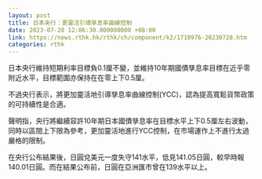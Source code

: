 ```yaml
---
layout: post
title: 日本央行：更靈活引導孳息率曲線控制
date: 2023-07-28 12:06:30.000000000 +08:00
link: https://news.rthk.hk/rthk/ch/component/k2/1710976-20230728.htm
categories: rthk
---
```


日本央行維持短期利率目標負0.1厘不變，並維持10年期國債孳息率目標在近乎零附近水平，目標範圍亦保持在在零上下0.5厘。

不過央行表示，將更加靈活地引導孳息率曲線控制(YCC)，認為提高寬鬆貨幣政策的可持續性是合適。

聲明指，央行將繼續容許10年期日本國債孳息率在目標水平上下0.5厘左右波動，同時以區間上下限為參考，更加靈活地進行YCC控制，在市場運作上不進行太過嚴格的限制。

在央行公布結果後，日圓兌美元一度失守141水平，低見141.05日圓，較早時報140.01日圓。而在結果公布前，日圓在亞洲匯市曾在139水平以上。
